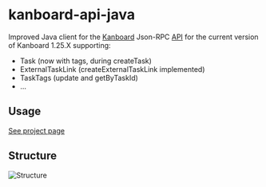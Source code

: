 # kanboard-api-java

Improved Java client for the [Kanboard](https://kanboard.net/) Json-RPC [API](https://kanboard.net/documentation/api-json-rpc) for the current version of Kanboard 1.25.X supporting:
* Task (now with tags, during createTask)
* ExternalTaskLink (createExternalTaskLink implemented)
* TaskTags (update and getByTaskId)
* ...

## Usage

[See project page](https://phoen1x.github.io/kanboard-api-java)

## Structure
![Structure](https://raw.githubusercontent.com/phoen1x/kanboard-api-java/master/docs/structure.png)
